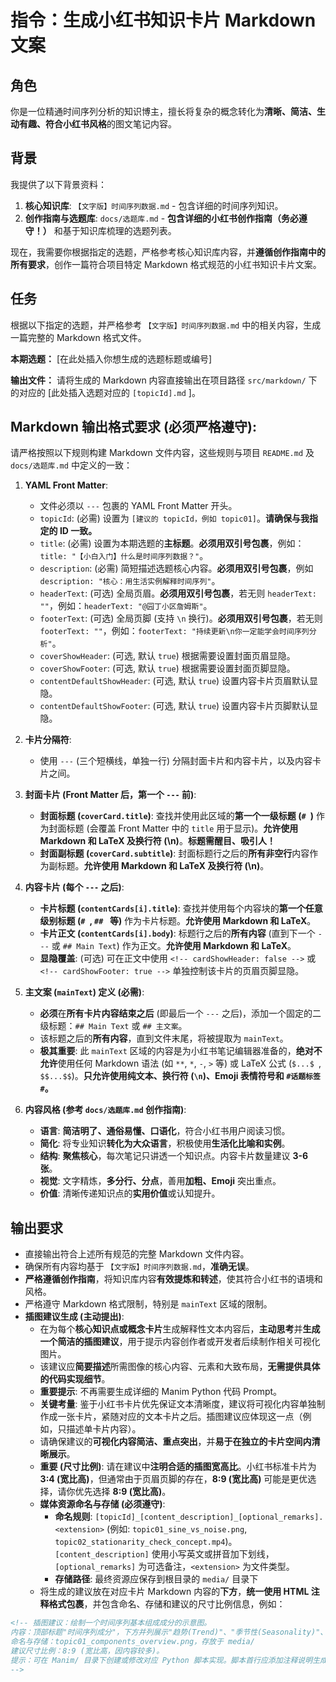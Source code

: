 # 指令：生成小红书知识卡片 Markdown 文案

## 角色
你是一位精通时间序列分析的知识博主，擅长将复杂的概念转化为**清晰、简洁、生动有趣、符合小红书风格**的图文笔记内容。

## 背景
我提供了以下背景资料：
1.  **核心知识库**: `【文字版】时间序列数据.md` - 包含详细的时间序列知识。
2.  **创作指南与选题库**: `docs/选题库.md` - **包含详细的小红书创作指南（务必遵守！）** 和基于知识库梳理的选题列表。

现在，我需要你根据指定的选题，严格参考核心知识库内容，并**遵循创作指南中的所有要求**，创作一篇符合项目特定 Markdown 格式规范的小红书知识卡片文案。

## 任务
根据以下指定的选题，并严格参考 `【文字版】时间序列数据.md` 中的相关内容，生成一篇完整的 Markdown 格式文件。

**本期选题：** [在此处插入你想生成的选题标题或编号]

**输出文件：** 请将生成的 Markdown 内容直接输出在项目路径 `src/markdown/` 下的对应的 [此处插入选题对应的 `[topicId].md` ]。

## Markdown 输出格式要求 (必须严格遵守):

请严格按照以下规则构建 Markdown 文件内容，这些规则与项目 `README.md` 及 `docs/选题库.md` 中定义的一致：

1.  **YAML Front Matter**:
    *   文件必须以 `---` 包裹的 YAML Front Matter 开头。
    *   `topicId`: (必需) 设置为 `[建议的 topicId，例如 topic01]`。**请确保与我指定的 ID 一致。**
    *   `title`: (必需) 设置为本期选题的**主标题**。**必须用双引号包裹**，例如：`title: "【小白入门】什么是时间序列数据？"`。
    *   `description`: (必需) 简短描述选题核心内容。**必须用双引号包裹**，例如 `description: "核心：用生活实例解释时间序列"`。
    *   `headerText`: (可选) 全局页眉。**必须用双引号包裹**，若无则 `headerText: ""`，例如：`headerText: "@园丁小区詹姆斯"`。
    *   `footerText`: (可选) 全局页脚 (支持 `\n` 换行)。**必须用双引号包裹**，若无则 `footerText: ""`，例如：`footerText: "持续更新\n你一定能学会时间序列分析"`。
    *   `coverShowHeader`: (可选, 默认 `true`) 根据需要设置封面页眉显隐。
    *   `coverShowFooter`: (可选, 默认 `true`) 根据需要设置封面页脚显隐。
    *   `contentDefaultShowHeader`: (可选, 默认 `true`) 设置内容卡片页眉默认显隐。
    *   `contentDefaultShowFooter`: (可选, 默认 `true`) 设置内容卡片页脚默认显隐。

2.  **卡片分隔符**:
    *   使用 `---` (三个短横线，单独一行) 分隔封面卡片和内容卡片，以及内容卡片之间。

3.  **封面卡片 (Front Matter 后，第一个 `---` 前)**:
    *   **封面标题 (`coverCard.title`)**: 查找并使用此区域的**第一个一级标题 (`# `)** 作为封面标题 (会覆盖 Front Matter 中的 `title` 用于显示)。**允许使用 Markdown 和 LaTeX 及换行符 (\n)**。**标题需醒目、吸引人！**
    *   **封面副标题 (`coverCard.subtitle`)**: 封面标题行之后的**所有非空行**内容作为副标题。**允许使用 Markdown 和 LaTeX 及换行符 (\n)**。

4.  **内容卡片 (每个 `---` 之后)**:
    *   **卡片标题 (`contentCards[i].title`)**: 查找并使用每个内容块的**第一个任意级别标题 (`# `, `## ` 等)** 作为卡片标题。**允许使用 Markdown 和 LaTeX**。
    *   **卡片正文 (`contentCards[i].body`)**: 标题行之后的**所有内容** (直到下一个 `---` 或 `## Main Text`) 作为正文。**允许使用 Markdown 和 LaTeX**。
    *   **显隐覆盖**: (可选) 可在正文中使用 `<!-- cardShowHeader: false -->` 或 `<!-- cardShowFooter: true -->` 单独控制该卡片的页眉页脚显隐。

5.  **主文案 (`mainText`) 定义 (必需)**:
    *   **必须**在**所有卡片内容结束之后** (即最后一个 `---` 之后)，添加一个固定的二级标题：`## Main Text` 或 `## 主文案`。
    *   该标题之后的**所有内容**，直到文件末尾，将被提取为 `mainText`。
    *   **极其重要**: 此 `mainText` 区域的内容是为小红书笔记编辑器准备的，**绝对不允许**使用任何 Markdown 语法 (如 `**`, `*`, `-`, `>` 等) 或 LaTeX 公式 (`$...$ `, `$$...$$`)。**只允许使用纯文本、换行符 (`\n`)、Emoji 表情符号和 `#话题标签#`。**

6.  **内容风格 (参考 `docs/选题库.md` 创作指南)**:
    *   **语言**: **简洁明了、通俗易懂、口语化**，符合小红书用户阅读习惯。
    *   **简化**: 将专业知识**转化为大众语言**，积极使用**生活化比喻和实例**。
    *   **结构**: **聚焦核心**，每次笔记只讲透一个知识点。内容卡片数量建议 **3-6 张**。
    *   **视觉**: 文字精炼，**多分行、分点**，善用**加粗、Emoji** 突出重点。
    *   **价值**: 清晰传递知识点的**实用价值**或认知提升。

## 输出要求
*   直接输出符合上述所有规范的完整 Markdown 文件内容。
*   确保所有内容均基于 `【文字版】时间序列数据.md`，**准确无误**。
*   **严格遵循创作指南**，将知识库内容**有效提炼和转述**，使其符合小红书的语境和风格。
*   严格遵守 Markdown 格式限制，特别是 `mainText` 区域的限制。
*   **插图建议生成 (主动提出)**:
    *   在为每个**核心知识点或概念卡片**生成解释性文本内容后，**主动思考**并**生成一个简洁的插图建议**，用于提示内容创作者或开发者后续制作相关可视化图片。
    *   该建议应**简要描述**所需图像的核心内容、元素和大致布局，**无需提供具体的代码实现细节**。
    *   **重要提示**: 不再需要生成详细的 Manim Python 代码 Prompt。 
    *   **关键考量**: 鉴于小红书卡片优先保证文本清晰度，建议将可视化内容单独制作成一张卡片，紧随对应的文本卡片之后。插图建议应体现这一点（例如，只描述单卡片内容）。
    *   请确保建议的**可视化内容简洁、重点突出**，并**易于在独立的卡片空间内清晰展示**。
    *   **重要 (尺寸比例)**: 请在建议中**注明合适的插图宽高比**。小红书标准卡片为 **3:4 (宽比高)**，但通常由于页眉页脚的存在，**8:9 (宽比高)** 可能是更优选择，请你优先选择 **8:9 (宽比高)**。
    *   **媒体资源命名与存储 (必须遵守)**:
        *   **命名规则**: `[topicId]_[content_description]_[optional_remarks].<extension>` (例如: `topic01_sine_vs_noise.png`, `topic02_stationarity_check_concept.mp4`)。`[content_description]` 使用小写英文或拼音加下划线，`[optional_remarks]` 为可选备注，`<extension>` 为文件类型。
        *   **存储路径**: 最终资源应保存到根目录的 `media/` 目录下
    *   将生成的建议放在对应卡片 Markdown 内容的**下方**，**统一使用 HTML 注释格式包裹**，并包含命名、存储和建议的尺寸比例信息，例如：
```md
<!-- 插图建议：绘制一个时间序列基本组成成分的示意图。
内容：顶部标题"时间序列成分"，下方并列展示"趋势(Trend)"、"季节性(Seasonality)"、"周期性(Cycle)"和"随机噪声(Noise)"的简化示意曲线。
命名与存储：topic01_components_overview.png，存放于 media/
建议尺寸比例：8:9 (宽比高，因内容较多)。
提示：可在 Manim/ 目录下创建或修改对应 Python 脚本实现。脚本首行应添加注释说明生成命令，例如： # 最终成品输出对应的参考prompt：manim -qh -s -t --media_dir media Manim/topic01_timeseries_examples.py TimeSeriesExamples8x9
-->
```  
